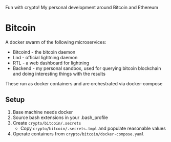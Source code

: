 Fun with crypto! My personal development around Bitcoin and Ethereum

# Bitcoin
A docker swarm of the following microservices:

- Bitcoind - the bitcoin daemon
- Lnd - official lightning daemon
- RTL - a web dashboard for lightning
- Backend - my personal sandbox, used for querying bitcoin blockchain and doing
            interesting things with the results

These run as docker containers and are orchestrated via docker-compose

## Setup

1. Base machine needs docker
1. Source bash extensions in your .bash_profile
1. Create `crypto/bitcoin/.secrets`
    * Copy `crypto/bitcoin/.secrets.tmpl` and populate reasonable values
3. Operate containers from `crypto/bitcoin/docker-compose.yaml`

